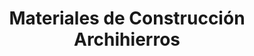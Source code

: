 ---
title: "Materiales de Construcción Archihierros"
url: /caracas/materiales-de-construccion-archihierros/
shop: Baustoffe
---